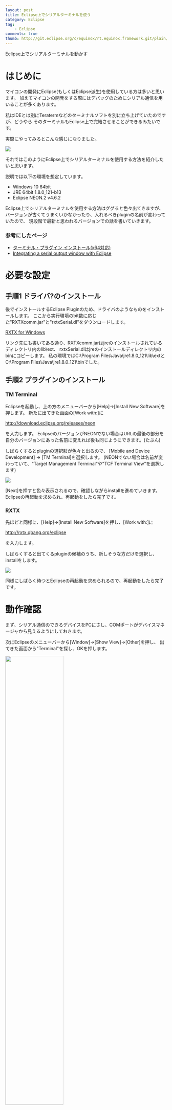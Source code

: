 ```yaml
---
layout: post
title: Eclipse上でシリアルターミナルを使う
category: Eclipse
tag:
    - Eclipse
comments: true
thumb: http://git.eclipse.org/c/equinox/rt.equinox.framework.git/plain/features/org.eclipse.equinox.executable.feature/library/win32/eclipse.ico
---
```

Eclipse上でシリアルターミナルを動かす


# はじめに
マイコンの開発にEclipse(もしくはEclipse派生)を使用している方は多いと思います。
加えてマイコンの開発をする際にはデバッグのためにシリアル通信を用いることが多くあります。

私はIDEとは別にTeratermなどのターミナルソフトを別に立ち上げていたのですが、どうやら
そのターミナルもEclipse上で完結させることができるみたいです。

実際にやってみるとこんな感じになりました。

![](/images/eclipse_serial_term0.png)

それではこのようにEclipse上でシリアルターミナルを使用する方法を紹介したいと思います。

説明では以下の環境を想定しています。

* Windows 10 64bit
* JRE 64bit 1.8.0_121-b13
* Eclipse NEON.2 v4.6.2

Eclipse上でシリアルターミナルを使用する方法はググると色々出てきますが、
バージョンが古くてうまくいかなかったり、入れるべきpluginの名前が変わっていたので、
現段階で最新と思われるバージョンでの話を書いていきます。

### 参考にしたページ

* [ターミナル・プラグイン インストール(x64対応)](http://www48.atpages.jp/~cent22/Electronics/STM32/DevelopEnv/DSDP_Term/DSDP_Term.html)
* [Integrating a serial output window with Eclipse](https://github.com/theolind/mahm3lib/wiki/Integrating-a-serial-output-window-with-Eclipse)


# 必要な設定

## 手順1 ドライバ?のインストール
後でインストールするEclipse Pluginのため、ドライバのようなものをインストールします。
ここから実行環境のbit数に応じた"RXTXcomm.jar"と"rxtxSerial.dl"をダウンロードします。

[RXTX for Windows](http://jlog.org/rxtx-win.html)

リンク先にも書いてある通り、RXTXcomm.jarはjreのインストールされているディレクトリ内のlib\ext、
rxtxSerial.dlはjreのインストールディレクトリ内のbinにコピーします。
私の環境ではC:\\Program Files\Java\jre1.8.0_121\lib\extとC:\\Program Files\Java\jre1.8.0_121\binでした。


## 手順2 プラグインのインストール

### TM Terminal
Eclipseを起動し、上の方のメニューバーから[Help]->[Install New Software]を押します。
新たに出てきた画面の[Work with:]に

http://download.eclipse.org/releases/neon

を入力します。
EclipseのバージョンがNEONでない場合はURLの最後の部分を自分のバージョンにあった名前に変えれば後も同じようにできます。(たぶん)

しばらくするとpluginの選択肢が色々と出るので、
[Mobile and Device Development] -> [TM Terminal]を選択します。
(NEONでない場合は名前が変わっていて、"Target Management Terminal"や"TCF Terminal View"を選択します)

![](/images/eclipse_serial_install1.png)

[Next]を押すと色々表示されるので、確認しながらinstallを進めていきます。
Eclipseの再起動を求められ、再起動をしたら完了です。

### RXTX
先ほどと同様に、[Help]->[Install New Software]を押し、[Work with:]に

http://rxtx.qbang.org/eclipse

を入力します。

しばらくすると出てくるpluginの候補のうち、新しそうな方だけを選択し、installをします。

![](/images/eclipse_serial_install2.png)

同様にしばらく待つとEclipseの再起動を求められるので、再起動をしたら完了です。


# 動作確認
まず、シリアル通信のできるデバイスをPCにさし、COMポートがデバイスマネージャから見えるようにしておきます。

次にEclipseのメニューバーから[Window]->[Show View]->[Other]を押し、
出てきた画面から"Terminal"を探し、OKを押します。

<img src="/images/eclipse_serial_install3.png" style="width: 60%;">

するとEclipseの画面のどこかにTerminalが出てくるので、設定ボタンを押します。

![](/images/eclipse_serial_term1.png)

ここで通信の設定をします。

<img src="/images/eclipse_serial_config.png" style="width: 60%;">

OKを押すと接続されて通信ができるようになります。

赤い切断をするっぽいボタンを押すと通信を切断できます。

![](/images/eclipse_serial_term2.png)


# ちなみに
通信の設定をするところにSSHやTelnetなどの選択肢があるので、こちらを選択すればそれらの端末にもなります。
Local Terminalを選択すればコマンドプロンプトにつないりもできます。
